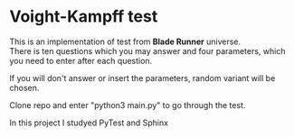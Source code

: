 Voight-Kampff test
==================

This is an implementation of test from **Blade Runner** universe.  
There is ten questions which you may answer and four parameters, which you need to enter after each question.

If you will don't answer or insert the parameters, random variant will be chosen.

Clone repo and enter "python3 main.py" to go through the test.

In this project I studyed PyTest and Sphinx
